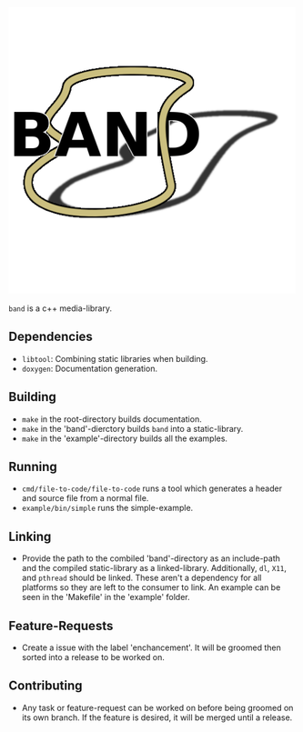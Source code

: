 ![band](doc/band.png)

`band` is a c++ media-library.

## Dependencies

* `libtool`: Combining static libraries when building.
* `doxygen`: Documentation generation.

## Building

* `make` in the root-directory builds documentation.
* `make` in the 'band'-dierctory builds `band` into a static-library.
* `make` in the 'example'-directory builds all the examples.

## Running

* `cmd/file-to-code/file-to-code` runs a tool which generates a header and
  source file from a normal file.
* `example/bin/simple` runs the simple-example.

## Linking

* Provide the path to the combiled 'band'-directory as an include-path and the
  compiled static-library as a linked-library. Additionally, `dl`, `X11`, and
  `pthread` should be linked. These aren't a dependency for all platforms so
  they are left to the consumer to link. An example can be seen in the
  'Makefile' in the 'example' folder.

## Feature-Requests

* Create a issue with the label 'enchancement'. It will be groomed then sorted
  into a release to be worked on.

## Contributing

* Any task or feature-request can be worked on before being groomed on its own
  branch. If the feature is desired, it will be merged until a release.
